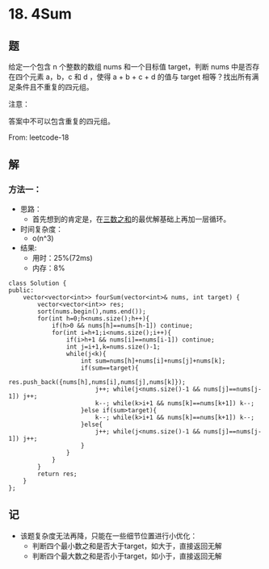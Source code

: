 # 18. 4Sum

## 题

给定一个包含 n 个整数的数组 nums 和一个目标值 target，判断 nums 中是否存在四个元素 a，b，c 和 d ，使得 a + b + c + d 的值与 target 相等？找出所有满足条件且不重复的四元组。

注意：

答案中不可以包含重复的四元组。

From: leetcode-18

## 解

### 方法一：
- 思路：
  - 首先想到的肯定是，在[三数之和](LC15.%203Sum.md)的最优解基础上再加一层循环。
- 时间复杂度：
  - o(n^3)
- 结果:
  - 用时：25%(72ms)
  - 内存：8%
```
class Solution {
public:
    vector<vector<int>> fourSum(vector<int>& nums, int target) {
        vector<vector<int>> res;
        sort(nums.begin(),nums.end());
        for(int h=0;h<nums.size();h++){
            if(h>0 && nums[h]==nums[h-1]) continue;
            for(int i=h+1;i<nums.size();i++){
                if(i>h+1 && nums[i]==nums[i-1]) continue;
                int j=i+1,k=nums.size()-1;
                while(j<k){
                    int sum=nums[h]+nums[i]+nums[j]+nums[k];
                    if(sum==target){
                        res.push_back({nums[h],nums[i],nums[j],nums[k]});
                        j++; while(j<nums.size()-1 && nums[j]==nums[j-1]) j++;
                        k--; while(k>i+1 && nums[k]==nums[k+1]) k--;
                    }else if(sum>target){
                        k--; while(k>i+1 && nums[k]==nums[k+1]) k--;
                    }else{
                        j++; while(j<nums.size()-1 && nums[j]==nums[j-1]) j++;
                    }
                }
            }
        }
        return res;
    }
};
```

## 记

- 该题复杂度无法再降，只能在一些细节位置进行小优化：
  - 判断四个最小数之和是否大于target，如大于，直接返回无解
  - 判断四个最大数之和是否小于target，如小于，直接返回无解